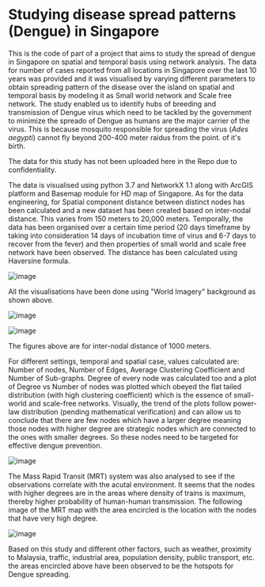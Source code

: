 # Studying disease spread patterns (Dengue) in Singapore

This is the code of part of a project that aims to study the spread of dengue in Singapore on spatial and temporal basis using network analysis. The data for number of cases reported from all locations in Singapore over the last 10 years was provided and it was visualised by varying different parameters to obtain spreading pattern of the disease over the island on spatial and temporal basis by modeling it as Small world network and Scale free network. The study enabled us to identify hubs of breeding and transmission of Dengue virus which need to be tackled by the government to minimize the spreado of Dengue as humans are the major carrier of the virus. This is because mosquito responsible for spreading the virus (*Ades aegypti*) cannot fly beyond 200-400 meter raidus from the point. of it's birth.  

The data for this study has not been uploaded here in the Repo due to confidentiality.

The data is visualised using python 3.7 and NetworkX 1.1 along with ArcGIS platform and Basemap module for HD map of Singapore. 
As for the data engineering, for Spatial component distance between distinct nodes has been calculated and a new dataset has been created based on inter-nodal distance. This varies from 150 meters to 20,000 meters. Temporally, the data has been organised over a certain time period (20 days timeframe by taking into consideration 14 days of incubation time of virus and 6-7 days to recover from the fever) and then properties of small world and scale free network have been observed. The distance has been calculated using Haversine formula. 

![image](https://user-images.githubusercontent.com/71308636/128586584-85778458-cbb0-4651-bc44-3b564143d891.png)

All the visualisations have been done using "World Imagery" background as shown above.

![image](https://user-images.githubusercontent.com/71308636/128587086-34a8cde9-0b3f-48ed-bab9-c97a10d69a27.png)

![image](https://user-images.githubusercontent.com/71308636/128587092-2c6d39f0-2a0d-45da-a4ef-31057eea71f5.png)

The figures above are for inter-nodal distance of 1000 meters.

For different settings, temporal and spatial case, values calculated are: Number of nodes, Number of Edges, Average Clustering Coefficient and Number of Sub-graphs. Degree of every node was calculated too and a plot of Degree vs Number of nodes was plotted which obeyed the flat tailed distribution (with high clustering coefficient) which is the essence of small-world and scale-free networks. Visually, the trend of the plots follow power-law distribution (pending mathematical verification) and can allow us to conclude that there are few nodes which have a larger degree meaning those nodes with higher degree are strategic nodes which are connected to the ones with smaller degrees. So these nodes need to be targeted for effective dengue prevention. 

![image](https://user-images.githubusercontent.com/71308636/128587273-0573f371-84fe-40a4-b6a3-fdcff4ce1cf5.png)

The Mass Rapid Transit (MRT) system was also analysed to see if the observations correlate with the acutal environment. It seems that the nodes with higher degrees are in the areas where density of trains is maximum, thereby higher probability of human-human transmission. The following image of the MRT map with the area encircled is the location with the nodes that have very high degree.  

![image](https://user-images.githubusercontent.com/71308636/128587214-2325961a-da51-48c0-8cbb-d609cf32434b.png)

Based on this study and different other factors, such as weather, proximity to Malaysia, traffic, industrial area, population density, public transport, etc. the areas encircled above have been observed to be the hotspots for Dengue spreading. 
